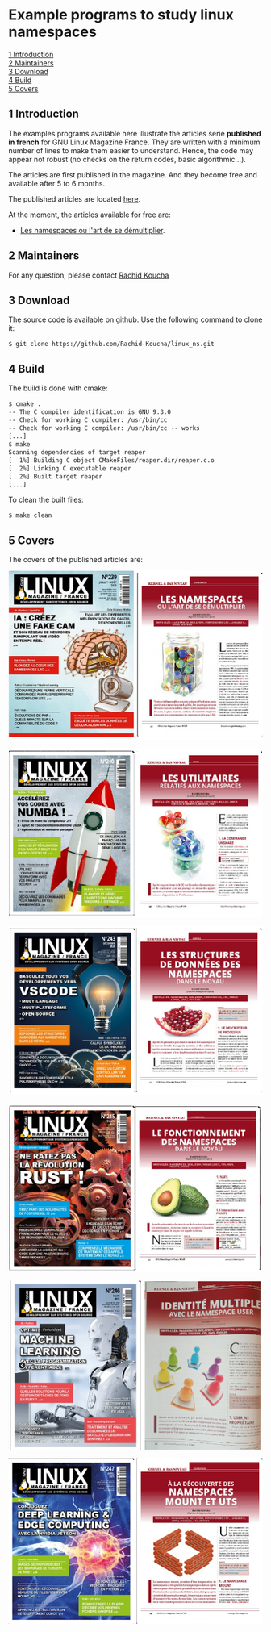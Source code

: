 # Example programs to study linux namespaces

[1 Introduction](#1_Introduction)  
[2 Maintainers](#2_Maintainers)  
[3 Download ](#3_Download)  
[4 Build ](#4_Build)  
[5 Covers ](#5_Covers)  

## <a name="1_Introduction"></a>1 Introduction

The examples programs available here illustrate the articles serie **published in french** for GNU Linux Magazine France. They are written with a minimum number of lines to make them easier to understand. Hence, the code may appear not robust (no checks on the return codes, basic algorithmic...).

The articles are first published in the magazine. And they become free and available after 5 to 6 months.

The published articles are located [here](https://connect.ed-diamond.com/auteur/Koucha-Rachid).

At the moment, the articles available for free are:

- [Les namespaces ou l'art de se d&eacute;multiplier](https://connect.ed-diamond.com/GNU-Linux-Magazine/GLMF-239/Les-namespaces-ou-l-art-de-se-demultiplier).

## <a name="2_Maintainers"></a>2 Maintainers

For any question, please contact [Rachid Koucha](mailto:rachid.koucha@gmail.com)

## <a name="3_Download"></a>3 Download

The source code is available on github. Use the following command to clone it:
```
$ git clone https://github.com/Rachid-Koucha/linux_ns.git
```

## <a name="4_Build"></a>4 Build

The build is done with cmake:
```
$ cmake .
-- The C compiler identification is GNU 9.3.0
-- Check for working C compiler: /usr/bin/cc
-- Check for working C compiler: /usr/bin/cc -- works
[...]
$ make
Scanning dependencies of target reaper
[  1%] Building C object CMakeFiles/reaper.dir/reaper.c.o
[  2%] Linking C executable reaper
[  2%] Built target reaper
[...]
```

To clean the built files:
```
$ make clean
```

## <a name="5_Covers"></a>5 Covers

The covers of the published articles are:

<p align="left"><img src="covers/article_cover_01.png"></p>

<p align="left"><img src="covers/article_cover_02.png"></p>

<p align="left"><img src="covers/article_cover_03.png"></p>

<p align="left"><img src="covers/article_cover_04.png"></p>

<p align="left"><img src="covers/article_cover_05.png"></p>

<p align="left"><img src="covers/article_cover_06.png"></p>

